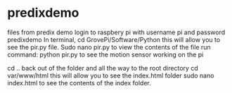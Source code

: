 # predixdemo
files from predix demo
login to raspbery pi with username pi and password predixdemo
In terminal, cd GrovePi/Software/Python
this will allow you to see the pir.py file. Sudo nano pir.py to view the contents of the file
run command: python pir.py to see the motion sensor working on the pi

cd .. back out of the folder and all the way to the root directory
cd var/www/html 
this will allow you to see the index.html folder
sudo nano index.html to see the contents of the index folder.
